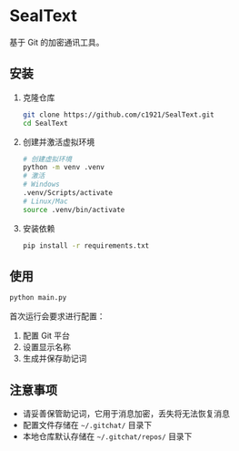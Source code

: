 # SealText

基于 Git 的加密通讯工具。

## 安装

1. 克隆仓库

    ```bash
    git clone https://github.com/c1921/SealText.git
    cd SealText
    ```

2. 创建并激活虚拟环境

    ```bash
    # 创建虚拟环境
    python -m venv .venv
    # 激活
    # Windows
    .venv/Scripts/activate
    # Linux/Mac
    source .venv/bin/activate
    ```

3. 安装依赖

    ```bash
    pip install -r requirements.txt
    ```

## 使用

```bash
python main.py
```

首次运行会要求进行配置：

1. 配置 Git 平台
2. 设置显示名称
3. 生成并保存助记词

## 注意事项

- 请妥善保管助记词，它用于消息加密，丢失将无法恢复消息
- 配置文件存储在 `~/.gitchat/` 目录下
- 本地仓库默认存储在 `~/.gitchat/repos/` 目录下

